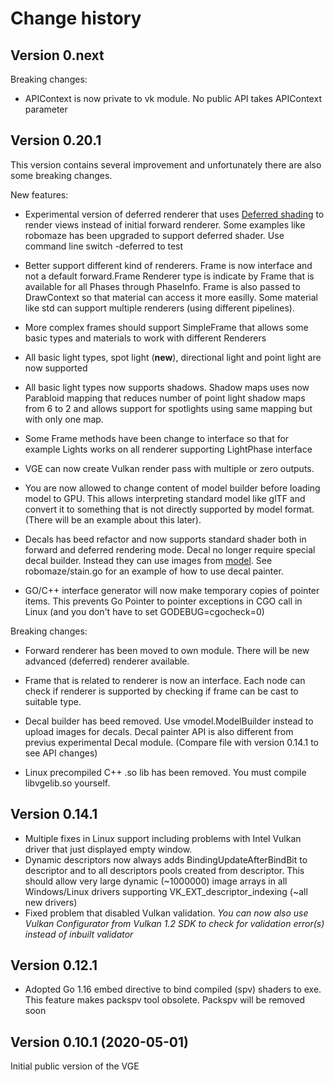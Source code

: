 # Change history

## Version 0.next

Breaking changes:
- APIContext is now private to vk module. No public API takes APIContext parameter


## Version 0.20.1 

This version contains several improvement and unfortunately there are also some breaking changes.

New features:
- Experimental version of deferred renderer that uses [Deferred shading](https://en.wikipedia.org/wiki/Deferred_shading) to
  render views instead of initial forward renderer. Some examples like robomaze has been upgraded to support deferred shader. 
  Use command line switch -deferred to test

- Better support different kind of renderers. Frame is now interface and not a default forward.Frame
  Renderer type is indicate by Frame that is available for all Phases through PhaseInfo. Frame is also passed to DrawContext so that material can access it more easilly. Some material like std can support multiple renderers (using different pipelines).

- More complex frames should support SimpleFrame that allows some basic types and materials to work with different Renderers

- All basic light types, spot light (**new**), directional light and point light are now supported

- All basic light types now supports shadows. 
  Shadow maps uses now Parabloid mapping that reduces number of point light shadow maps from 6 to 2 and
  allows support for spotlights using same mapping but with only one map.

- Some Frame methods have been change to interface so that for example Lights works on all renderer supporting LightPhase interface

- VGE can now create Vulkan render pass with multiple or zero outputs.

- You are now allowed to change content of model builder before loading model to GPU. 
  This allows interpreting standard model like glTF and convert it to something that is not
  directly supported by model format. (There will be an example about this later).

- Decals has beed refactor and now supports standard shader both in forward and deferred rendering mode. 
  Decal no longer require special decal builder. Instead they can use images from [model](vmodel.md). See robomaze/stain.go for an example of how to use decal painter.

- GO/C++ interface generator will now make temporary copies of pointer items. This prevents Go Pointer to pointer exceptions
in CGO call in Linux (and you don't have to set GODEBUG=cgocheck=0)

Breaking changes:

- Forward renderer has been moved to own module. There will be new advanced (deferred) renderer available.

- Frame that is related to renderer is now an interface. Each node can check if renderer is supported by checking if frame can be cast to suitable type.

- Decal builder has beed removed. Use vmodel.ModelBuilder instead to upload images for decals. Decal painter API is also different from previus experimental Decal module.  (Compare file with version 0.14.1 to see API changes)

- Linux precompiled C++ .so lib has been removed. You must compile libvgelib.so yourself.
  

## Version 0.14.1

- Multiple fixes in Linux support including problems with Intel Vulkan driver that just displayed empty window.
- Dynamic descriptors now always adds BindingUpdateAfterBindBit to descriptor 
  and to all descriptors pools created from descriptor. 
  This should allow very large dynamic (~1000000) image arrays in all Windows/Linux drivers supporting
  VK_EXT_descriptor_indexing (~all new drivers)
- Fixed problem that disabled Vulkan validation. *You can now also use Vulkan Configurator from Vulkan 1.2 SDK to check for validation error(s) instead of inbuilt validator*


## Version 0.12.1

- Adopted Go 1.16 embed directive to bind compiled (spv) shaders to exe. 
  This feature makes packspv tool obsolete. Packspv will be removed soon
  
## Version 0.10.1 (2020-05-01)

Initial public version of the VGE

